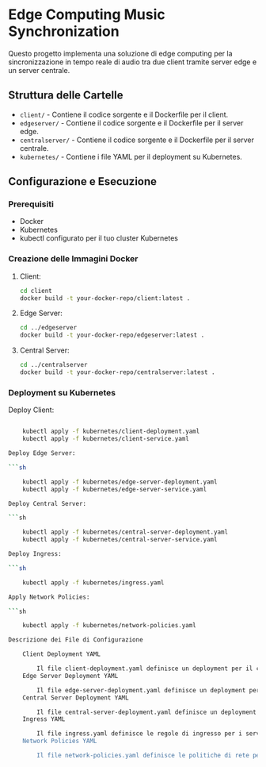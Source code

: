 # Edge Computing Music Synchronization

Questo progetto implementa una soluzione di edge computing per la sincronizzazione in tempo reale di audio tra due client tramite server edge e un server centrale.

## Struttura delle Cartelle

- `client/` - Contiene il codice sorgente e il Dockerfile per il client.
- `edgeserver/` - Contiene il codice sorgente e il Dockerfile per il server edge.
- `centralserver/` - Contiene il codice sorgente e il Dockerfile per il server centrale.
- `kubernetes/` - Contiene i file YAML per il deployment su Kubernetes.

## Configurazione e Esecuzione

### Prerequisiti

- Docker
- Kubernetes
- kubectl configurato per il tuo cluster Kubernetes

### Creazione delle Immagini Docker

1. Client:
   ```sh
   cd client
   docker build -t your-docker-repo/client:latest .

2. Edge Server:
   ```sh
   cd ../edgeserver
   docker build -t your-docker-repo/edgeserver:latest .

3. Central Server:
   ```sh
   cd ../centralserver
   docker build -t your-docker-repo/centralserver:latest .

### Deployment su Kubernetes

Deploy Client:

```sh

    kubectl apply -f kubernetes/client-deployment.yaml
    kubectl apply -f kubernetes/client-service.yaml

Deploy Edge Server:

```sh

    kubectl apply -f kubernetes/edge-server-deployment.yaml
    kubectl apply -f kubernetes/edge-server-service.yaml

Deploy Central Server:

```sh

    kubectl apply -f kubernetes/central-server-deployment.yaml
    kubectl apply -f kubernetes/central-server-service.yaml

Deploy Ingress:

```sh

    kubectl apply -f kubernetes/ingress.yaml

Apply Network Policies:

```sh

    kubectl apply -f kubernetes/network-policies.yaml

Descrizione dei File di Configurazione

    Client Deployment YAML

        Il file client-deployment.yaml definisce un deployment per il client, creando due repliche del client. Ogni pod ascolta sulla porta 5000.
    Edge Server Deployment YAML

        Il file edge-server-deployment.yaml definisce un deployment per il server edge, creando due repliche del server edge. Ogni pod ascolta sulla porta 5000.
    Central Server Deployment YAML

        Il file central-server-deployment.yaml definisce un deployment per il server centrale, creando una singola replica del server centrale. Il pod ascolta sulla porta 5000.
    Ingress YAML

        Il file ingress.yaml definisce le regole di ingresso per i servizi client, edge server e central server, permettendo l'accesso tramite un dominio specifico.
    Network Policies YAML

        Il file network-policies.yaml definisce le politiche di rete per permettere il traffico tra i client e i server edge, e tra i server edge e il server centrale.
